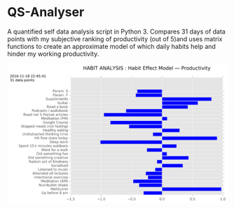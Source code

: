 # QS-Analyser
A quantified self data analysis script in Python 3. 
Compares 31 days of data points with my subjective ranking of productivity (out of 5)and uses 
matrix functions to create an approximate model of which daily habits help and hinder my working productivity.

<p align="center">
  <img src="HabitModel_productivity.png" width="600"/>
</p>